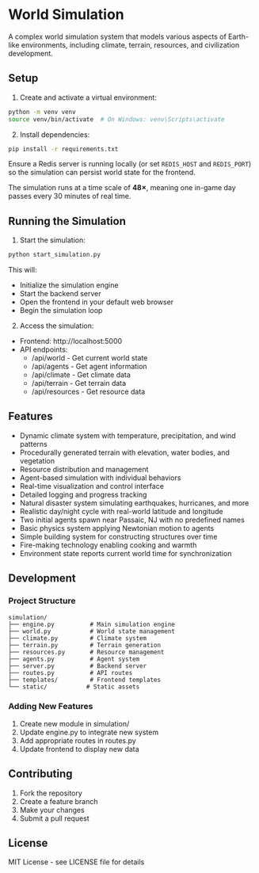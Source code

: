 # World Simulation

A complex world simulation system that models various aspects of Earth-like environments, including climate, terrain, resources, and civilization development.

## Setup

1. Create and activate a virtual environment:
```bash
python -m venv venv
source venv/bin/activate  # On Windows: venv\Scripts\activate
```

2. Install dependencies:
```bash
pip install -r requirements.txt
```

Ensure a Redis server is running locally (or set `REDIS_HOST` and `REDIS_PORT`)
so the simulation can persist world state for the frontend.

The simulation runs at a time scale of **48×**, meaning one in-game day
passes every 30 minutes of real time.

## Running the Simulation

1. Start the simulation:
```bash
python start_simulation.py
```

This will:
- Initialize the simulation engine
- Start the backend server
- Open the frontend in your default web browser
- Begin the simulation loop

2. Access the simulation:
- Frontend: http://localhost:5000
- API endpoints:
  - /api/world - Get current world state
  - /api/agents - Get agent information
  - /api/climate - Get climate data
  - /api/terrain - Get terrain data
  - /api/resources - Get resource data

## Features

- Dynamic climate system with temperature, precipitation, and wind patterns
- Procedurally generated terrain with elevation, water bodies, and vegetation
- Resource distribution and management
- Agent-based simulation with individual behaviors
- Real-time visualization and control interface
- Detailed logging and progress tracking
- Natural disaster system simulating earthquakes, hurricanes, and more
- Realistic day/night cycle with real-world latitude and longitude
- Two initial agents spawn near Passaic, NJ with no predefined names
- Basic physics system applying Newtonian motion to agents
- Simple building system for constructing structures over time
- Fire-making technology enabling cooking and warmth
- Environment state reports current world time for synchronization

## Development

### Project Structure
```
simulation/
├── engine.py          # Main simulation engine
├── world.py           # World state management
├── climate.py         # Climate system
├── terrain.py         # Terrain generation
├── resources.py       # Resource management
├── agents.py          # Agent system
├── server.py          # Backend server
├── routes.py          # API routes
├── templates/         # Frontend templates
└── static/           # Static assets
```

### Adding New Features
1. Create new module in simulation/
2. Update engine.py to integrate new system
3. Add appropriate routes in routes.py
4. Update frontend to display new data

## Contributing

1. Fork the repository
2. Create a feature branch
3. Make your changes
4. Submit a pull request

## License

MIT License - see LICENSE file for details
